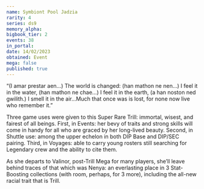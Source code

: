 ```yaml
---
name: Symbiont Pool Jadzia
rarity: 4
series: ds9
memory_alpha:
bigbook_tier: 2
events: 38
in_portal:
date: 14/02/2023
obtained: Event
mega: false
published: true
---
```


“(I amar prestar aen…) The world is changed: (han mathon ne nen…) I feel it in the water, (han mathon ne chae…) I feel it in the earth, (a han noston ned gwilith.) I smell it in the air...Much that once was is lost, for none now live who remember it.”

Three game uses were given to this Super Rare Trill: immortal, wisest, and fairest of all beings. First, in Events: her bevy of traits and strong skills will come in handy for all who are graced by her long-lived beauty. Second, in Shuttle use: among the upper echelon in both DIP Base and DIP/SEC pairing. Third, in Voyages: able to carry young rosters still searching for Legendary crew and the ability to cite them.

As she departs to Valinor, post-Trill Mega for many players, she’ll leave behind traces of that which was Nenya: an everlasting place in 3 Stat-Boosting collections (with room, perhaps, for 3 more), including the all-new racial trait that is Trill.
